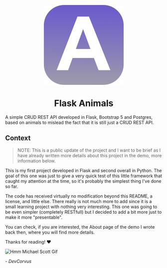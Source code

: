 <p align="center">
  <img src="./flaskanimals-icon.png" alt="Flask Animals Icon">
</p>

<h1 align="center">Flask Animals</h1>

A simple CRUD REST API developed in Flask, Bootstrap 5 and Postgres, based on animals to mislead the fact that it is still just a CRUD REST API.

## Context

> NOTE: This is a public update of the project and I want to be brief as I have already written more details about this project in the demo, more information below.

This is my first project developed in Flask and second overall in Python. The goal of this one was just to give a very quick test of this little framework that caught my attention at the time, so it's probably the simplest thing I've done so far.

The code has received virtually no modification beyond this README, a license, and little else. There really is not much more to add since it is a small learning project with nothing very interesting. This one was going to be even simpler (completely RESTfull) but I decided to add a bit more just to make it more "presentable".

You can check, if you are interested, the About page of the demo I wrote back then, where you will find more details.

Thanks for reading! ❤️

![Hmm Michael Scott Gif](https://c.tenor.com/8oNyh5Wv6hgAAAAC/hmm-michael-scott.gif)

_\- DevCorvus_
